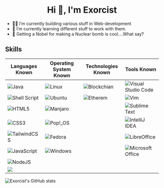  <h1 align="center">Hi 👋, I'm Exorcist</h1>

- 🥷🏻 I’m currently building various stuff in Web-development
- 🦼 I’m currently learning different stuff to work with them.  
- 🤪 Getting a Nobel for making a Nuclear bomb is cool....What say?


## Skills

| Languages Known    |  Operating System Known  |Technologies Known |Tools Known |
| --------------- | ------------------ |---------------|--------------- |
| ![Java](https://img.shields.io/badge/java-%23ED8B00.svg?style=for-the-badge&logo=openjdk&logoColor=white) |   ![Linux](https://img.shields.io/badge/Linux-FCC624?style=for-the-badge&logo=linux&logoColor=black) | ![Blockchian](https://img.shields.io/badge/Blockchain.com-121D33?logo=blockchaindotcom&logoColor=fff&style=for-the-badge)|![Visual Studio Code](https://img.shields.io/badge/Visual%20Studio%20Code-0078d7.svg?style=for-the-badge&logo=visual-studio-code&logoColor=white) |
| ![Shell Script](https://img.shields.io/badge/shell_script-%23121011.svg?style=for-the-badge&logo=gnu-bash&logoColor=white) |    ![Ubuntu](https://img.shields.io/badge/Ubuntu-E95420?style=for-the-badge&logo=ubuntu&logoColor=white) |![Etherem](https://img.shields.io/badge/Ethereum-3C3C3D?style=for-the-badge&logo=Ethereum&logoColor=white)| ![Vim](https://img.shields.io/badge/VIM-%2311AB00.svg?style=for-the-badge&logo=vim&logoColor=white) |
|![HTML5](https://img.shields.io/badge/html5-%23E34F26.svg?style=for-the-badge&logo=html5&logoColor=white)   | ![Manjaro](https://img.shields.io/badge/Manjaro-35BF5C?style=for-the-badge&logo=Manjaro&logoColor=white) || ![Sublime Text](https://img.shields.io/badge/sublime_text-%23575757.svg?style=for-the-badge&logo=sublime-text&logoColor=important)|
| ![CSS3](https://img.shields.io/badge/css3-%231572B6.svg?style=for-the-badge&logo=css3&logoColor=white) | ![Pop!\_OS](https://img.shields.io/badge/Pop!_OS-48B9C7?style=for-the-badge&logo=Pop!_OS&logoColor=white)  | |![IntelliJ IDEA](https://img.shields.io/badge/IntelliJIDEA-000000.svg?style=for-the-badge&logo=intellij-idea&logoColor=white)|
| ![TailwindCSS](https://img.shields.io/badge/tailwindcss-%2338B2AC.svg?style=for-the-badge&logo=tailwind-css&logoColor=white)  | ![Fedora](https://img.shields.io/badge/Fedora-294172?style=for-the-badge&logo=fedora&logoColor=white)  | |![LibreOffice](https://img.shields.io/badge/LibreOffice-%2318A303?style=for-the-badge&logo=LibreOffice&logoColor=white) |
| ![JavaScript](https://img.shields.io/badge/javascript-%23323330.svg?style=for-the-badge&logo=javascript&logoColor=%23F7DF1E)|![Windows](https://img.shields.io/badge/Windows-0078D6?style=for-the-badge&logo=windows&logoColor=white)| |![Microsoft Office](https://img.shields.io/badge/Microsoft_Office-D83B01?style=for-the-badge&logo=microsoft-office&logoColor=white)|   |
| ![NodeJS](https://img.shields.io/badge/node.js-6DA55F?style=for-the-badge&logo=node.js&logoColor=white)  |   |   |
|![](https://img.shields.io/badge/Solidity-e6e6e6?style=for-the-badge&logo=solidity&logoColor=black)|    |    |


![Exorcist's GitHub stats](https://github-readme-stats.vercel.app/api?username=exorcist09&show_icons=true&theme=dark&rank_icon=github )
 

